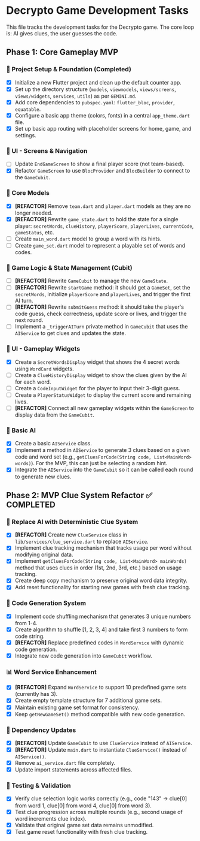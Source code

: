 # Decrypto Game Development Tasks

This file tracks the development tasks for the Decrypto game. The core loop is: AI gives clues, the user guesses the code.

## Phase 1: Core Gameplay MVP

### 🚀 Project Setup & Foundation (Completed)
- [x] Initialize a new Flutter project and clean up the default counter app.
- [x] Set up the directory structure (`models`, `viewmodels`, `views/screens`, `views/widgets`, `services`, `utils`) as per `GEMINI.md`.
- [x] Add core dependencies to `pubspec.yaml`: `flutter_bloc`, `provider`, `equatable`.
- [x] Configure a basic app theme (colors, fonts) in a central `app_theme.dart` file.
- [x] Set up basic app routing with placeholder screens for home, game, and settings.

### 🎨 UI - Screens & Navigation
- [ ] Update `EndGameScreen` to show a final player score (not team-based).
- [x] Refactor `GameScreen` to use `BlocProvider` and `BlocBuilder` to connect to the `GameCubit`.

### 🧱 Core Models
- [x] **[REFACTOR]** Remove `team.dart` and `player.dart` models as they are no longer needed.
- [x] **[REFACTOR]** Rewrite `game_state.dart` to hold the state for a single player: `secretWords`, `clueHistory`, `playerScore`, `playerLives`, `currentCode`, `gameStatus`, etc.
- [ ] Create `main_word.dart` model to group a word with its hints.
- [ ] Create `game_set.dart` model to represent a playable set of words and codes.

### 🧠 Game Logic & State Management (Cubit)
- [ ] **[REFACTOR]** Rewrite `GameCubit` to manage the new `GameState`.
- [ ] **[REFACTOR]** Rewrite `startGame` method: it should get a `GameSet`, set the `secretWords`, initialize `playerScore` and `playerLives`, and trigger the first AI turn.
- [ ] **[REFACTOR]** Rewrite `submitGuess` method: it should take the player's code guess, check correctness, update score or lives, and trigger the next round.
- [ ] Implement a `_triggerAITurn` private method in `GameCubit` that uses the `AIService` to get clues and updates the state.

### 🧩 UI - Gameplay Widgets
- [x] Create a `SecretWordsDisplay` widget that shows the 4 secret words using `WordCard` widgets.
- [ ] Create a `ClueHistoryDisplay` widget to show the clues given by the AI for each word.
- [ ] Create a `CodeInputWidget` for the player to input their 3-digit guess.
- [ ] Create a `PlayerStatusWidget` to display the current score and remaining lives.
- [ ] **[REFACTOR]** Connect all new gameplay widgets within the `GameScreen` to display data from the `GameCubit`.

### 🤖 Basic AI
- [x] Create a basic `AIService` class.
- [x] Implement a method in `AIService` to generate 3 clues based on a given code and word set (e.g., `getCluesForCode(String code, List<MainWord> words)`). For the MVP, this can just be selecting a random hint.
- [x] Integrate the `AIService` into the `GameCubit` so it can be called each round to generate new clues.

## Phase 2: MVP Clue System Refactor ✅ **COMPLETED**

### 🔄 Replace AI with Deterministic Clue System
- [x] **[REFACTOR]** Create new `ClueService` class in `lib/services/clue_service.dart` to replace `AIService`.
- [x] Implement clue tracking mechanism that tracks usage per word without modifying original data.
- [x] Implement `getCluesForCode(String code, List<MainWord> mainWords)` method that uses clues in order (1st, 2nd, 3rd, etc.) based on usage tracking.
- [x] Create deep copy mechanism to preserve original word data integrity.
- [x] Add reset functionality for starting new games with fresh clue tracking.

### 🎲 Code Generation System
- [x] Implement code shuffling mechanism that generates 3 unique numbers from 1-4.
- [x] Create algorithm to shuffle [1, 2, 3, 4] and take first 3 numbers to form code string.
- [x] **[REFACTOR]** Replace predefined codes in `WordService` with dynamic code generation.
- [x] Integrate new code generation into `GameCubit` workflow.

### 📊 Word Service Enhancement
- [x] **[REFACTOR]** Expand `WordService` to support 10 predefined game sets (currently has 3).
- [x] Create empty template structure for 7 additional game sets.
- [x] Maintain existing game set format for consistency.
- [x] Keep `getNewGameSet()` method compatible with new code generation.

### 🔗 Dependency Updates
- [x] **[REFACTOR]** Update `GameCubit` to use `ClueService` instead of `AIService`.
- [x] **[REFACTOR]** Update `main.dart` to instantiate `ClueService()` instead of `AIService()`.
- [x] Remove `ai_service.dart` file completely.
- [x] Update import statements across affected files.

### 🧪 Testing & Validation
- [x] Verify clue selection logic works correctly (e.g., code "143" → clue[0] from word 1, clue[0] from word 4, clue[0] from word 3).
- [x] Test clue progression across multiple rounds (e.g., second usage of word increments clue index).
- [x] Validate that original game set data remains unmodified.
- [x] Test game reset functionality with fresh clue tracking.